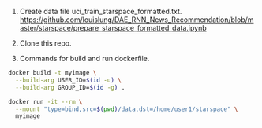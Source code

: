 1. Create data file uci_train_starspace_formatted.txt.
https://github.com/louislung/DAE_RNN_News_Recommendation/blob/master/starspace/prepare_starspace_formatted_data.ipynb

2. Clone this repo.

3. Commands for build and run dockerfile.

```bash
docker build -t myimage \
  --build-arg USER_ID=$(id -u) \
  --build-arg GROUP_ID=$(id -g) .
```
```bash
docker run -it --rm \
  --mount "type=bind,src=$(pwd)/data,dst=/home/user1/starspace" \
  myimage
```
